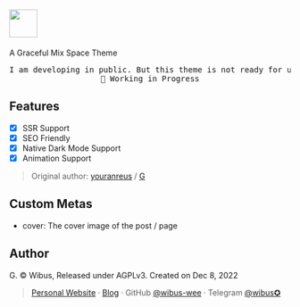 # <img src="https://user-images.githubusercontent.com/62133302/206900264-d7a4154f-9dc3-43d3-9697-f0989402e83b.png" height="50" />
A Graceful Mix Space Theme

<pre align="center">
I am developing in public. But this theme is not ready for use.
🧪 Working in Progress
</pre>

## Features

- [x] SSR Support
- [x] SEO Friendly
- [x] Native Dark Mode Support
- [x] Animation Support

> Original author: [youranreus](https://github.com/youranreus) / [G](https://github.com/youranreus/G)

## Custom Metas

- cover: The cover image of the post / page

## Author

G. © Wibus, Released under AGPLv3. Created on Dec 8, 2022

> [Personal Website](http://iucky.cn/) · [Blog](https://blog.iucky.cn/) · GitHub [@wibus-wee](https://github.com/wibus-wee/) · Telegram [@wibus✪](https://t.me/wibus_wee)
